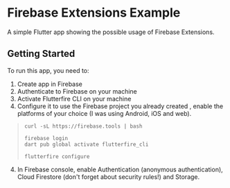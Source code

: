 # Firebase Extensions Example

A simple Flutter app showing the possible usage of Firebase Extensions.

## Getting Started
To run this app, you need to:
1. Create app in Firebase
2. Authenticate to Firebase on your machine
2. Activate Flutterfire CLI on your machine
3. Configure it to use the Firebase project you already created , enable the platforms of your choice (I was using Android, iOS and web).

>     curl -sL https://firebase.tools | bash
>
>     firebase login
>     dart pub global activate flutterfire_cli
>
>     flutterfire configure

4. In Firebase console, enable Authentication (anonymous authentication),
Cloud Firestore (don't forget about security rules!) and Storage.